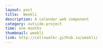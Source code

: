 ```yaml
---
layout: post
title:  Weekli
description: A calendar web component
category: outside-project
time: one months
thumbnail: weekli
link: http://collnwalkr.github.io/weekli/
---
```



<script>
window.location.href = "http://collnwalkr.github.io/weekli/";
</script>
